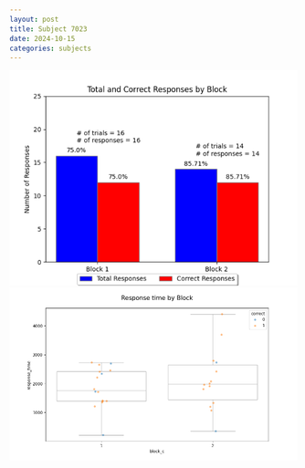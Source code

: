 ```yaml
---
layout: post
title: Subject 7023
date: 2024-10-15
categories: subjects
---
```


![](data/7023/run-5/7023_ATS_responses.png)
![](data/7023/run-5/7023_ATS_rt.png)
